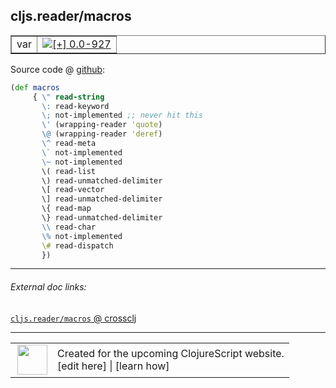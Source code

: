 ## cljs.reader/macros



 <table border="1">
<tr>
<td>var</td>
<td><a href="https://github.com/cljsinfo/cljs-api-docs/tree/0.0-927"><img valign="middle" alt="[+] 0.0-927" title="Added in 0.0-927" src="https://img.shields.io/badge/+-0.0--927-lightgrey.svg"></a> </td>
</tr>
</table>









Source code @ [github](https://github.com/clojure/clojurescript/blob/r1011/src/cljs/cljs/reader.cljs#L310-L328):

```clj
(def macros
     { \" read-string
       \: read-keyword
       \; not-implemented ;; never hit this
       \' (wrapping-reader 'quote)
       \@ (wrapping-reader 'deref)
       \^ read-meta
       \` not-implemented
       \~ not-implemented
       \( read-list
       \) read-unmatched-delimiter
       \[ read-vector
       \] read-unmatched-delimiter
       \{ read-map
       \} read-unmatched-delimiter
       \\ read-char
       \% not-implemented
       \# read-dispatch
       })
```

<!--
Repo - tag - source tree - lines:

 <pre>
clojurescript @ r1011
└── src
    └── cljs
        └── cljs
            └── <ins>[reader.cljs:310-328](https://github.com/clojure/clojurescript/blob/r1011/src/cljs/cljs/reader.cljs#L310-L328)</ins>
</pre>

-->

---



###### External doc links:

[`cljs.reader/macros` @ crossclj](http://crossclj.info/fun/cljs.reader.cljs/macros.html)<br>

---

 <table>
<tr><td>
<img valign="middle" align="right" width="48px" src="http://i.imgur.com/Hi20huC.png">
</td><td>
Created for the upcoming ClojureScript website.<br>
[edit here] | [learn how]
</td></tr></table>

[edit here]:https://github.com/cljsinfo/cljs-api-docs/blob/master/cljsdoc/cljs.reader/macros.cljsdoc
[learn how]:https://github.com/cljsinfo/cljs-api-docs/wiki/cljsdoc-files

<!--

This information was too distracting to show to readers, but I'll leave it
commented here since it is helpful to:

- pretty-print the data used to generate this document
- and show how to retrieve that data



The API data for this symbol:

```clj
{:ns "cljs.reader",
 :name "macros",
 :type "var",
 :source {:code "(def macros\n     { \\\" read-string\n       \\: read-keyword\n       \\; not-implemented ;; never hit this\n       \\' (wrapping-reader 'quote)\n       \\@ (wrapping-reader 'deref)\n       \\^ read-meta\n       \\` not-implemented\n       \\~ not-implemented\n       \\( read-list\n       \\) read-unmatched-delimiter\n       \\[ read-vector\n       \\] read-unmatched-delimiter\n       \\{ read-map\n       \\} read-unmatched-delimiter\n       \\\\ read-char\n       \\% not-implemented\n       \\# read-dispatch\n       })",
          :title "Source code",
          :repo "clojurescript",
          :tag "r1011",
          :filename "src/cljs/cljs/reader.cljs",
          :lines [310 328]},
 :full-name "cljs.reader/macros",
 :full-name-encode "cljs.reader/macros",
 :history [["+" "0.0-927"]]}

```

Retrieve the API data for this symbol:

```clj
;; from Clojure REPL
(require '[clojure.edn :as edn])
(-> (slurp "https://raw.githubusercontent.com/cljsinfo/cljs-api-docs/catalog/cljs-api.edn")
    (edn/read-string)
    (get-in [:symbols "cljs.reader/macros"]))
```

-->
